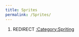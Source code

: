 ```yaml
---
title: Sprites
permalink: /Sprites/
---
```


1.  REDIRECT [:Category:Spriting](/:Category:Spriting "wikilink")
